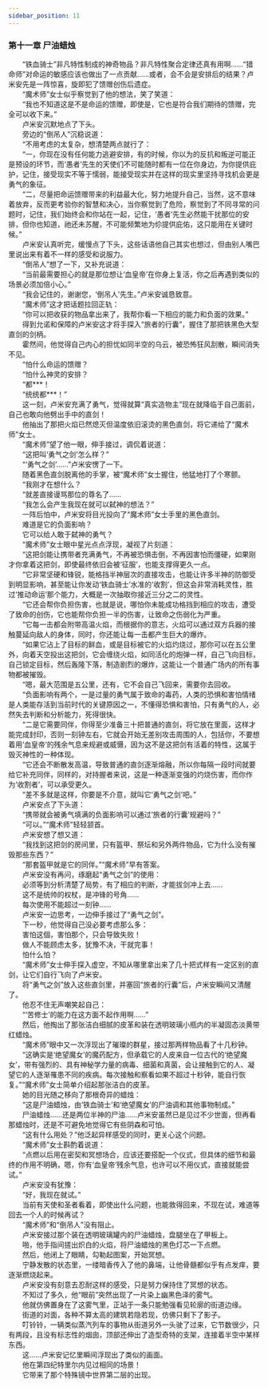 ```yaml
---
sidebar_position: 11
---
```

### 第十一章 尸油蜡烛  


　　“铁血骑士”非凡特性制成的神奇物品？非凡特性聚合定律还真有用啊……“猎命师”对命运的敏感应该也做出了一点贡献……或者，会不会是安排后的结果？卢米安先是一阵惊喜，旋即犯了馈赠创伤后遗症。  
　　“魔术师”女士似乎察觉到了他的想法，笑了笑道：  
　　“我也不知道这是不是命运的馈赠，即使是，它也是符合我们期待的馈赠，完全可以收下来。”  
　　卢米安沉默地点了下头。  
　　旁边的“倒吊人”沉稳说道：  
　　“不用考虑的太复杂，想清楚两点就行了：  
　　“一，你现在没有任何能力逃避安排，有的时候，你以为的反抗和叛逆可能正是预设的环节，而‘愚者’先生的天使们不可能随时都有一位在你身边，为你提供庇护，记住，接受现实不等于懦弱，能接受现实并在这样的现实里坚持寻找机会更是勇气的象征。  
　　“二，尽量把命运馈赠带来的利益最大化，努力地提升自己，当然，这不意味着放弃，反而更考验你的智慧和决心，当你察觉到了危险，察觉到了不同寻常的问题时，记住，我们始终会和你站在一起，记住，‘愚者’先生必然能干扰那位的安排，但你也知道，祂还未苏醒，不可能频繁地为伱提供庇佑，这只能用在关键时候。”  
　　卢米安认真听完，缓慢点了下头，这些话语他自己其实也想过，但由别人嘴巴里说出来有着不一样的感受和说服力。  
　　“倒吊人”想了一下，又补充说道：  
　　“当前最需要担心的就是那位想让‘血皇帝’在你身上复活，你之后再遇到类似的场景必须加倍小心。”  
　　“我会记住的，谢谢您，‘倒吊人’先生。”卢米安诚恳致意。  
　　“魔术师”这才把话题拉回正轨：  
　　“你可以把收获的物品拿出来了，我帮你看一下相应的能力和负面的效果。”  
　　得到允诺和保障的卢米安这才将手探入“旅者的行囊”，握住了那把铁黑色大型直剑的剑柄。  
　　霍然间，他觉得自己内心的担忧如同半空的乌云，被恐怖狂风刮散，瞬间消失不见。  
　　“怕什么命运的馈赠？  
　　“怕什么神灵的安排？  
　　“都***！  
　　“统统都***！”  
　　这一刻，卢米安充满了勇气，觉得就算“真实造物主”现在就降临于自己面前，自己也敢向他劈出手中的直剑！  
　　他抽出了那把火焰已然熄灭但温度依旧滚烫的黑色直剑，将它递给了“魔术师”女士。  
　　“魔术师”望了他一眼，伸手接过，调侃着说道：  
　　“这把叫‘勇气之剑’怎么样？”  
　　“‘勇气之剑’……”卢米安愣了一下。  
　　随着黑色直剑脱离他的手掌，被“魔术师”女士握住，他猛地打了个寒颤。  
　　“我刚才在想什么？  
　　“就差直接谩骂那位的尊名了……  
　　“我怎么会产生我现在就可以弑神的想法？”  
　　一阵后怕中，卢米安将目光投向了“魔术师”女士手里的黑色直剑。  
　　难道是它的负面影响？  
　　它可以给人敢于弑神的勇气？  
　　“魔术师”女士眼中星光点点浮现，凝视了片刻道：  
　　“这把剑能让携带者充满勇气，不再被恐惧击倒，不再因害怕而僵硬，如果刚才你拿着这把剑，即使最终依旧会被‘征服’，也能支撑得更久一点。  
　　“它非常坚硬和锋锐，能格挡半神层次的直接攻击，也能让许多半神的防御受到明显影响，甚至能让你发动‘铁血骑士’水准的‘收割’，但这会非常消耗灵性，胜过‘推动命运’那个能力，大概是一次抽取你接近三分之二的灵性。  
　　“它还会帮你负担伤害，也就是说，哪怕你未能成功格挡到相应的攻击，遭受了致命的创伤，它也能帮你负担一半的伤害，让致命之伤弱化为严重。  
　　“它每一击都会附带高温火焰，而根据你的意志，火焰可以通过双方兵器的接触蔓延向敌人的身体，同时，你还能让每一击都产生巨大的爆炸。  
　　“如果它沾上了目标的鲜血，或是目标被它的火焰灼烧过，那你可以在五公里外，向着天空投出这把剑，它会缠绕火焰，如同活化的炮弹一样，自己飞向目标，自己锁定目标，然后轰隆下落，制造剧烈的爆炸，这能让一个普通广场内的所有事物都被摧毁。  
　　“嗯，最大范围是五公里，还有，它不会自己飞回来，需要你去回收。  
　　“负面影响有两个，一是过量的勇气属于致命的毒药，人类的恐惧和害怕情绪是人类能存活到当前时代的关键原因之一，不懂得恐惧和害怕，只有勇气的人，必然失去判断和分析能力，死得很快。  
　　“二是它需要同伴，你得至少准备三十把普通的直剑，将它放在里面，这样才能完成封印，否则一刻钟左右，它就会开始无差别攻击周围的人，包括你，不要想着用‘血皇帝’的残余气息来规避或威慑，因为这不是这把剑有活着的特性，这属于毁灭神性的一种体现。  
　　“它还会不断散发高温，导致普通的直剑逐渐熔融，所以你每隔一段时间就要给它补充同伴，同样的，对持握者来说，这是一种逐渐变强的灼烧伤害，而你作为‘收割者’，可以承受更久。  
　　“差不多就是这样，你要是不介意，就叫它‘勇气之剑’吧。”  
　　卢米安点了下头道：  
　　“携带就会被勇气填满的负面影响可以通过‘旅者的行囊’规避吗？”  
　　“可以。”“魔术师”轻轻颔首。  
　　卢米安想了想又道：  
　　“我找到这把剑的房间里，只有盔甲、祭坛和另外两件物品，它为什么没有摧毁那些东西？”  
　　“那套盔甲就是它的同伴。”“魔术师”早有答案。  
　　卢米安没有再问，琢磨起“勇气之剑”的使用：  
　　必须等到分析清楚了局势，有了相应的判断，才能拔剑冲上去……  
　　这不是统帅的权杖，是冲锋的号角……  
　　每次使用不能超过一刻钟……  
　　卢米安一边思考，一边伸手接过了“勇气之剑”。  
　　下一秒，他觉得自己没必要考虑那么多：  
　　害怕这個，害怕那个，只会导致失败！  
　　做人不能顾虑太多，犹豫不决，干就完事！  
　　怕什么怕？  
　　“魔术师”女士伸手探入虚空，不知从哪里拿出来了几十把式样有一定区别的直剑，让它们自行飞向了卢米安。  
　　将“勇气之剑”放入这些直剑里，并塞回“旅者的行囊”后，卢米安瞬间又清醒了。  
　　他忍不住无声嘲笑起自己：  
　　“‘苦修士’的能力在这方面不起作用啊……”  
　　然后，他掏出了那张洁白细腻的皮革和装在透明玻璃小瓶内的半凝固态淡黄带红蜡烛。  
　　“魔术师”眼中又一次浮现出了璀璨的群星，接过那两样物品看了十几秒钟。  
　　“这确实是‘绝望魔女’的魔药配方，但承载它的人皮来自一位古代的‘绝望魔女’，带有强烈的、具有神秘学力量的病毒、细菌和真菌，会让接触到它的人、凝望它的人逐渐罹患不同的疾病。每次接触和察看如果不超过十秒钟，能自行恢复。”“魔术师”女士简单介绍起那张洁白的皮革。  
　　她的目光随之移向了那根奇异的蜡烛：  
　　“这是尸油蜡烛，由‘铁血骑士’和‘绝望魔女’的尸油调和其他事物制成。”  
　　尸油蜡烛……还是两位半神的尸油……卢米安虽然已是见过不少世面，但再看那蜡烛时，还是不可避免地觉得它有些阴森和可怕。  
　　“这有什么用处？”他泛起异样感受的同时，更关心这个问题。  
　　“魔术师”女士斟酌着说道：  
　　“点燃以后用在密契和冥想场合，应该还要搭配一个仪式，但具体的细节和最终的作用不明确，嗯，你有‘血皇帝’残余气息，也许可以不用仪式，直接就能尝试。”  
　　卢米安没有犹豫：  
　　“好，我现在就试。”  
　　当前有天使和圣者看着，即使出什么问题，也能救得回来，不现在试，难道等回去一个人的时候再试？  
　　“魔术师”和“倒吊人”没有阻止。  
　　卢米安接过那个装在透明玻璃罐内的尸油蜡烛，盘腿坐在了甲板上。  
　　啪，他手指间搓出炽白的火焰，将尸油蜡烛的黑色灯芯一下点燃。  
　　然后，他闭上了眼睛，勾勒起图案，开始冥想。  
　　宁静发散的状态里，一缕暗香传入了他的鼻端，让他骨髓都似乎有点发痒，要逐渐燃烧起来。  
　　卢米安没有刻意去忍耐这样的感受，只是努力保持住了冥想的状态。  
　　不知过了多久，他“眼前”突然出现了一片染上幽黑色泽的雾气。  
　　他就仿佛置身在了这雾气里，正站于一条只能勉强看见轮廓的街道边缘。  
　　街道的对面，各种不算太高的建筑若隐若现，仿佛只剩下了影子。  
　　叮铃铃，一辆类似蒸汽列车的事物从街道另外一头驶了过来，它节数很少，只有两段，且没有标志性的烟囱，顶部还伸出了造型奇特的支架，连接着半空中某样东西。  
　　这……卢米安记忆里瞬间浮现出了类似的画面。  
　　他在第四纪特里尔内见过相同的场景！  
　　它带来了那个特殊镜中世界第二层的出现。  
